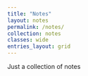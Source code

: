 ```yaml
---
title: "Notes"
layout: notes
permalink: /notes/
collection: notes
classes: wide
entries_layout: grid
---
```



Just a collection of notes
